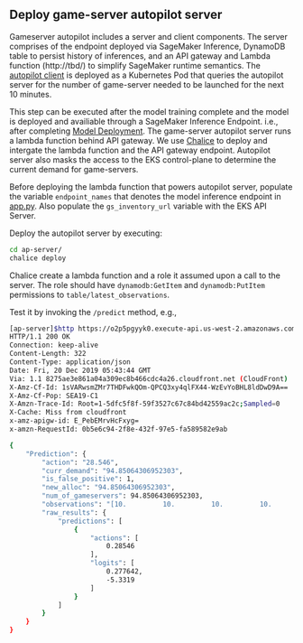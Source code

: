## Deploy game-server autopilot server
Gameserver autopilot includes a server and client components. The server comprises of the endpoint deployed via SageMaker Inference, DynamoDB table to persist history of inferences, and an API gateway and Lambda function (http://tbd/) to simplify SageMaker runtime semantics. The [autopilot client](../ap-client) is deployed as a Kubernetes Pod that queries the autopilot server for the number of game-server needed to be launched for the next 10 minutes.

This step can be executed after the model training complete and the model is deployed and availiable through a SageMaker Inference Endpoint. i.e., after completing [Model Deployment](https://github.com/yahavb/amazon-sagemaker-examples/tree/master/reinforcement_learning/rl_game_server_autopilot/sagemaker/rl_gamerserver_ray.ipynb#Model-deployment). The game-server autopilot server runs a lambda function behind API gateway. We use [Chalice](https://chalice.readthedocs.io/en/latest/) to deploy and intergate the lambda function and the API gateway endpoint. Autopilot server also masks the access to the EKS control-plane to determine the current demand for game-servers. 

Before deploying the lambda function that powers autopilot server, populate the variable `endpoint_names` that denotes the model inference endpoint in [app.py](app.py). Also populate the `gs_inventory_url` variable with the EKS API Server. 

Deploy the autopilot server by executing:

```bash
cd ap-server/
chalice deploy
``` 
Chalice create a lambda function and a role it assumed upon a call to the server. The role should have `dynamodb:GetItem` and `dynamodb:PutItem` permissions to `table/latest_observations`. 

Test it by invoking the `/predict` method, e.g.,

```bash
[ap-server]$http https://o2p5pgyyk0.execute-api.us-west-2.amazonaws.com/api/predict/us-west-2
HTTP/1.1 200 OK
Connection: keep-alive
Content-Length: 322
Content-Type: application/json
Date: Fri, 20 Dec 2019 05:43:44 GMT
Via: 1.1 8275ae3e861a04a309ec8b466cdc4a26.cloudfront.net (CloudFront)
X-Amz-Cf-Id: 1sVARwsmZMr7THDFwkQOm-QPCQ3xy4qlFX44-WzEvYoBHL8ldDwD9A==
X-Amz-Cf-Pop: SEA19-C1
X-Amzn-Trace-Id: Root=1-5dfc5f8f-59f3527c67c84bd42559ac2c;Sampled=0
X-Cache: Miss from cloudfront
x-amz-apigw-id: E_PebEMrvHcFxyg=
x-amzn-RequestId: 0b5e6c94-2f8e-432f-97e5-fa589582e9ab

{
    "Prediction": {
        "action": "28.546",
        "curr_demand": "94.85064306952303",
        "is_false_positive": 1,
        "new_alloc": "94.85064306952303",
        "num_of_gameservers": 94.85064306952303,
        "observations": "[10.         10.         10.         10.         94.85064307]",
        "raw_results": {
            "predictions": [
                {
                    "actions": [
                        0.28546
                    ],
                    "logits": [
                        0.277642,
                        -5.3319
                    ]
                }
            ]
        }
    }
}
```
